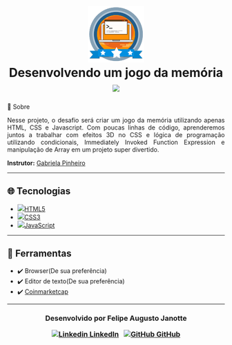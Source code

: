 <h1 align="center">
    <img src="./imgs/course-badge.png" width="130px"></img></br>
    Desenvolvendo um jogo da memória<br>
      <img src="https://img.shields.io/badge/made%20by-Digital%20Innovation%20One-green">		</img>
</h1

## 💬 Sobre 

<p align="justify">Nesse projeto, o desafio será criar um jogo da memória utilizando apenas HTML, CSS e Javascript. Com poucas linhas de código, aprenderemos juntos a trabalhar com efeitos 3D no CSS e lógica de programação utilizando condicionais, Immediately Invoked Function Expression e manipulação de Array em um projeto super divertido.</p>

**Instrutor:** [Gabriela Pinheiro](https://github.com/SpruceGabriela)

---

## :globe_with_meridians: Tecnologias 

- [<img src="https://devicon.dev/devicon.git/icons/html5/html5-original.svg" height="20">HTML5](https://developer.mozilla.org/pt-BR/docs/Web/HTML)
- [<img src="https://devicon.dev/devicon.git/icons/css3/css3-original.svg" height="20">CSS3](https://developer.mozilla.org/en-US/docs/Web/CSS)
- [<img src="https://devicon.dev/devicon.git/icons/javascript/javascript-original.svg" height="20">JavaScript](https://www.javascript.com/)

---

## :hammer: Ferramentas

- :heavy_check_mark: Browser(De sua preferência)
- :heavy_check_mark: Editor de texto(De sua preferência)
- :heavy_check_mark: ​[Coinmarketcap](https://coinmarketcap.com/)

---

<h3 align="center">



  Desenvolvido por Felipe Augusto Janotte
  <br/>

  <a align="center">

   [![Linkedin](https://i.stack.imgur.com/gVE0j.png) LinkedIn](https://linkedin.com/in/felipe-augusto-janotte-662626195/)
&nbsp;
  [![GitHub](https://i.stack.imgur.com/tskMh.png) GitHub](https://github.com/FelipeJanotte)
  </a>
</h3>